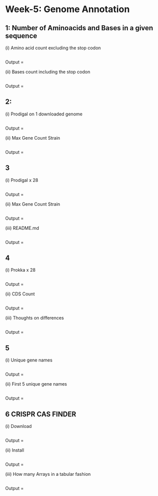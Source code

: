 # Week-5: Genome Annotation 

## 1: Number of Aminoacids and Bases in a given sequence

(i) Amino acid count excluding the stop codon 

```

```

Output = 

(ii) Bases count including the stop codon

```

```

Output =

## 2:

(i)  Prodigal on 1 downloaded genome

```

```

Output =

(ii) Max Gene Count Strain

```

```

Output =

## 3

(i) Prodigal x 28 

```

```

Output =

(ii) Max Gene Count Strain 

```

```

Output =

(iii) README.md

```

```

Output =

## 4

(i) Prokka x 28

```

```

Output =

(ii) CDS Count

```

```

Output =

(iii) Thoughts on differences

```

```

Output =

## 5

(i) Unique gene names

```

```

Output =

(ii) First 5 unique gene names

```

```

Output =

## 6 CRISPR CAS FINDER

(i) Download

```

```

Output =

(ii) Install


```

```

Output =

(iii) How many Arrays in a tabular fashion 

```

```

Output =
